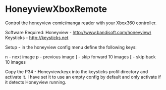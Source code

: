 # HoneyviewXboxRemote
Control the honeyview comic/manga reader with your Xbox360 controller.

Software Required: 
Honeyview - http://www.bandisoft.com/honeyview/
Keysticks - http://keysticks.net

Setup - in the honeyview config menu define the following keys:

n - next image
p - previous image
] - skip forward 10 images
[ - skip back 10 images

Copy the P34 - Honeyview.keyx into the keysticks profil directory and activate it. 
I have set it to use an empty config by default and only activate if it detects Honeyview running.
